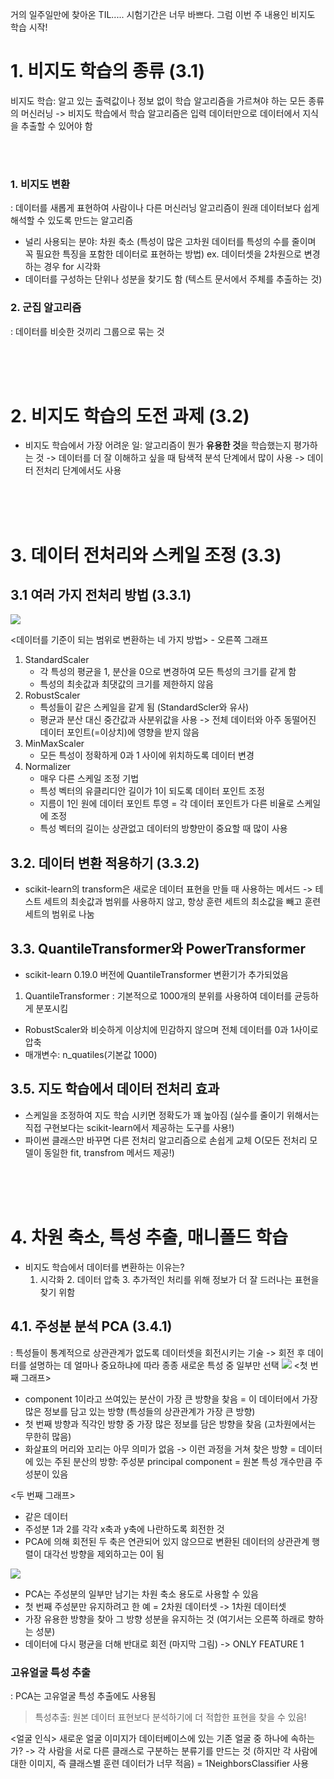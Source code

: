 거의 일주일만에 찾아온 TIL.....
시험기간은 너무 바쁘다.
그럼 이번 주 내용인 비지도 학습 시작!

# 1. 비지도 학습의 종류 (3.1)
비지도 학습: 알고 있는 출력값이나 정보 없이 학습 알고리즘을 가르쳐야 하는 모든 종류의 머신러닝
-> 비지도 학습에서 학습 알고리즘은 입력 데이터만으로 데이터에서 지식을 추출할 수 있어야 함

<br>
<br>

### 1. 비지도 변환

: 데이터를 새롭게 표현하여 사람이나 다른 머신러닝 알고리즘이 원래 데이터보다 쉽게 해석할 수 있도록 만드는 알고리즘

- 널리 사용되는 분야: 차원 축소 (특성이 많은 고차원 데이터를 특성의 수를 줄이며 꼭 필요한 특징을 포함한 데이터로 표현하는 방법) 
ex. 데이터셋을 2차원으로 변경하는 경우 for 시각화
-  데이터를 구성하는 단위나 성분을 찾기도 함 (텍스트 문서에서 주체를 추출하는 것)

### 2. 군집 알고리즘
: 데이터를 비슷한 것끼리 그룹으로 묶는 것

<br>
<br>
<br>

# 2. 비지도 학습의 도전 과제 (3.2)

- 비지도 학습에서 가장 어려운 일: 알고리즘이 뭔가 **유용한 것**을 학습했는지 평가하는 것
-> 데이터를 더 잘 이해하고 싶을 때 탐색적 분석 단계에서 많이 사용
-> 데이터 전처리 단계에서도 사용

<br>
<br>
<br>

# 3. 데이터 전처리와 스케일 조정 (3.3)
## 3.1 여러 가지 전처리 방법 (3.3.1)
![](https://images.velog.io/images/drizzle0171/post/b2f7247d-876e-436a-84d6-aca40863ce64/image.png)

<데이터를 기준이 되는 범위로 변환하는 네 가지 방법> - 오른쪽 그래프

1. StandardScaler
	- 각 특성의 평균을 1, 분산을 0으로 변경하여 모든 특성의 크기를 같게 함
	- 특성의 최솟값과 최댓값의 크기를 제한하지 않음
2. RobustScaler
	- 특성들이 같은 스케일을 같게 됨 (StandardScler와 유사)
    - 평균과 분산 대신 중간값과 사분위값을 사용
   		-> 전체 데이터와 아주 동떨어진 데이터 포인트(=이상치)에 영향을 받지 않음
3. MinMaxScaler
	- 모든 특성이 정확하게 0과 1 사이에 위치하도록 데이터 변경
4. Normalizer
	- 매우 다른 스케일 조정 기법
    - 특성 벡터의 유클리디안 길이가 1이 되도록 데이터 포인트 조정
    - 지름이 1인 원에 데이터 포인트 투영 = 각 데이터 포인트가 다른 비율로 스케일에 조정
    - 특성 벡터의 길이는 상관없고 데이터의 방향만이 중요할 때 많이 사용

## 3.2. 데이터 변환 적용하기 (3.3.2)
- scikit-learn의 transform은 새로운 데이터 표현을 만들 때 사용하는 메서드
 	-> 테스트 세트의 최솟값과 범위를 사용하지 않고, 항상 훈련 세트의 최소값을 빼고 훈련 세트의 범위로 나눔
    
## 3.3. QuantileTransformer와 PowerTransformer
- scikit-learn 0.19.0 버전에 QuantileTransformer 변환기가 추가되었음


1. QuantileTransformer
: 기본적으로 1000개의 분위를 사용하여 데이터를 균등하게 분포시킴
- RobustScaler와 비슷하게 이상치에 민감하지 않으며 전체 데이터를 0과 1사이로 압축
- 매개변수: n_quatiles(기본값 1000)

## 3.5. 지도 학습에서 데이터 전처리 효과
- 스케일을 조정하여 지도 학습 시키면 정확도가 꽤 높아짐
	(실수를 줄이기 위해서는 직접 구현보다는 scikit-learn에서 제공하는 도구를 사용!)
- 파이썬 클래스만 바꾸면 다른 전처리 알고리즘으로 손쉽게 교체 O(모든 전처리 모델이 동일한 fit, transfrom 메서드 제공!)

<br>
<br>
<br>

# 4. 차원 축소, 특성 추출, 매니폴드 학습
- 비지도 학습에서 데이터를 변환하는 이유는?
	1. 시각화
    	2. 데이터 압축
        3. 추가적인 처리를 위해 정보가 더 잘 드러나는 표현을 찾기 위함
        
     
## 4.1. 주성분 분석 PCA (3.4.1)
: 특성들이 통계적으로 상관관계가 없도록 데이터셋을 회전시키는 기술 -> 회전 후 데이터를 설명하는 데 얼마나 중요하냐에 따라 종종 새로운 특성 중 일부만 선택
![](https://images.velog.io/images/drizzle0171/post/f36f9086-b6ae-4ad3-afd3-f6460f984399/image.png)
<첫 번째 그래프>
- component 1이라고 쓰여있는 분산이 가장 큰 방향을 찾음 = 이 데이터에서 가장 많은 정보를 담고 있는 방향 (특성들의 상관관계가 가장 큰 방향)
- 첫 번째 방향과 직각인 방향 중 가장 많은 정보를 담은 방향을 찾음 (고차원에서는 무한히 많음)
- 화살표의 머리와 꼬리는 아무 의미가 없음
-> 이런 과정을 거쳐 찾은 방향 = 데이터에 있는 주된 분산의 방향: 주성분 principal component = 원본 특성 개수만큼 주성분이 있음

<두 번째 그래프>
- 같은 데이터
- 주성분 1과 2를 각각 x축과 y축에 나란하도록 회전한 것
- PCA에 의해 회전된 두 축은 연관되어 있지 않으므로 변환된 데이터의 상관관계 행렬이 대각선 방향을 제외하고는 0이 됨

![](https://images.velog.io/images/drizzle0171/post/7ceca73b-83f0-4021-9e10-08f994f7864a/image.png)


- PCA는 주성분의 일부만 남기는 차원 축소 용도로 사용할 수 있음
- 첫 번째 주성분만 유지하려고 한 예 = 2차원 데이터셋 -> 1차원 데이터셋
- 가장 유용한 방향을 찾아 그 방향 성분을 유지하는 것 (여기서는 오른쪽 하래로 향하는 성분)
- 데이터에 다시 평균을 더해 반대로 회전 (마지막 그림) -> ONLY FEATURE 1

### 고유얼굴 특성 추출
: PCA는 고유얼굴 특성 추출에도 사용됨

>특성추출: 원본 데이터 표현보다 분석하기에 더 적합한 표현을 찾을 수 있음!

<얼굴 인식>
새로운 얼굴 이미지가 데이터베이스에 있는 기존 얼굴 중 하나에 속하는가?
-> 각 사람을 서로 다른 클래스로 구분하는 분류기를 만드는 것 (하지만 각 사람에 대한 이미지, 즉 클래스별 훈련 데이터가 너무 적음) = 1NeighborsClassifier 사용